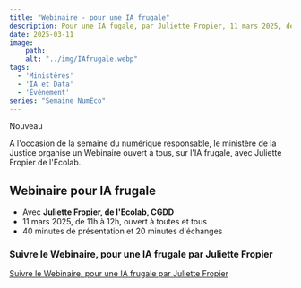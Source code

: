 ```yaml
---
title: "Webinaire - pour une IA frugale"
description: Pour une IA fugale, par Juliette Fropier, 11 mars 2025, de 11h à 12h
date: 2025-03-11
image:
    path: 
    alt: "../img/IAfrugale.webp"
tags:
  - 'Ministères'
  - 'IA et Data'
  - 'Événement'
series: "Semaine NumEco"
---
```


<p class="fr-badge fr-badge--success fr-badge--no-icon">Nouveau</p>

<!-- chapô-->
A l'occasion de la semaine du numérique responsable, le ministère de la Justice organise un Webinaire ouvert à tous, sur l'IA frugale, avec Juliette Fropier de l'Ecolab.
<!-- texte-->

## Webinaire pour IA frugale

* Avec **Juliette Fropier, de l'Ecolab, CGDD**
* 11 mars 2025, de 11h à 12h, ouvert à toutes et tous
* 40 minutes de présentation et 20 minutes d'échanges

<div class="fr-callout">
    <h3 class="fr-callout__title">Suivre le Webinaire, pour une IA frugale par Juliette Fropier</h3>
    <a class="fr-btn" href="https://webinaire.numerique.gouv.fr/meeting/signin/invite/30077/creator/15298/hash/83fae0b95cdf48509d365dc864d1df3c7d640553" target="_blank">
    Suivre le Webinaire, pour une IA frugale par Juliette Fropier
    </a>
</div>
